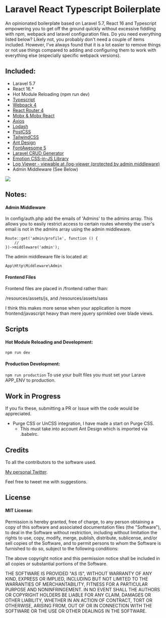 # Laravel React Typescript Boilerplate

An opinionated boilerplate based on Laravel 5.7, React 16 and Typescript empowering you to get off the ground quickly without excessive fiddling with npm, webpack and laravel configuration files. Do you need everything listed below? Likely not, you probably don't need a couple of items included. However, I've always found that it is a lot easier to remove things or not use things compared to adding and configuring them to work with everything else (especially specific webpack versions). 

## Included:
* Laravel 5.7
* React 16.*
* Hot Module Reloading (npm run dev)
* [Typescript](https://www.typescriptlang.org/)
* [Webpack 4](https://webpack.js.org/concepts/)
* [React Router 4](https://reacttraining.com/react-router/web/guides/philosophy)
* [Mobx & Mobx React](https://github.com/mobxjs/mobx-react)
* [Axios](https://github.com/axios/axios)
* [Lodash](https://lodash.com/docs/4.17.10)
* [PostCSS](https://github.com/postcss/postcss)
* [TailwindCSS](https://tailwindcss.com/docs/what-is-tailwind/)
* [Ant Design](https://ant.design/docs/react/introduce)
* [FontAwesome 5](http://fontawesome.io/icons/)
* [Laravel CRUD Generator](https://github.com/appzcoder/crud-generator)
* [Emotion CSS-in-JS Library](https://emotion.sh/docs/introduction)
* [Log Viewer - viewable at /log-viewer (protected by admin middleware)](https://github.com/ARCANEDEV/LogViewer)
* Admin Middleware (See Below)

![](https://i.imgur.com/lgkhnc2.jpg)

## Notes:
#### Admin Middleware

In config/auth.php add the emails of 'Admins' to the admins array.
This allows you to easily restrict access to certain routes whereby the user's email is not in the admins array using the admin middleware.
```
Route::get('admin/profile', function () {
    //
})->middleware('admin');
```

The admin middleware file is located at:
```
App\Http\Middleware\Admin
```

#### Frontend Files
Frontend files are placed in /frontend rather than:

/resources/assets/js, and
/resources/assets/sass

I think this makes more sense when your application is more frontend/javascript heavy than mere jquery sprinkled over blade views.

## Scripts
#### Hot Module Reloading and Development:
``` npm run dev ```

#### Production Development:
``` npm run production ```
To use your built files you must set your Larave APP_ENV to production.

## Work in Progress
If you fix these, submitting a PR or Issue with the code would be appreciated.
* Purge CSS or UnCSS integration, I have made a start on Purge CSS.
    * This must take into account Ant Design which is imported via .babelrc.

## Credits
To all the contributors to the software used.

[My personal Twitter](https://twitter.com/grmcameron). 

Feel free to tweet me with suggestions.

## License
#### MIT License:
Permission is hereby granted, free of charge, to any person obtaining a copy of this software and associated documentation files (the "Software"), to deal in the Software without restriction, including without limitation the rights to use, copy, modify, merge, publish, distribute, sublicense, and/or sell copies of the Software, and to permit persons to whom the Software is furnished to do so, subject to the following conditions:

The above copyright notice and this permission notice shall be included in all copies or substantial portions of the Software.

THE SOFTWARE IS PROVIDED "AS IS", WITHOUT WARRANTY OF ANY KIND, EXPRESS OR IMPLIED, INCLUDING BUT NOT LIMITED TO THE WARRANTIES OF MERCHANTABILITY, FITNESS FOR A PARTICULAR PURPOSE AND NONINFRINGEMENT. IN NO EVENT SHALL THE AUTHORS OR COPYRIGHT HOLDERS BE LIABLE FOR ANY CLAIM, DAMAGES OR OTHER LIABILITY, WHETHER IN AN ACTION OF CONTRACT, TORT OR OTHERWISE, ARISING FROM, OUT OF OR IN CONNECTION WITH THE SOFTWARE OR THE USE OR OTHER DEALINGS IN THE SOFTWARE.
